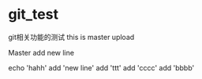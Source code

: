 # git_test
git相关功能的测试
this is master upload


Master add new line

echo 'hahh'
add 'new line'
add 'ttt'
add 'cccc'
add 'bbbb'
